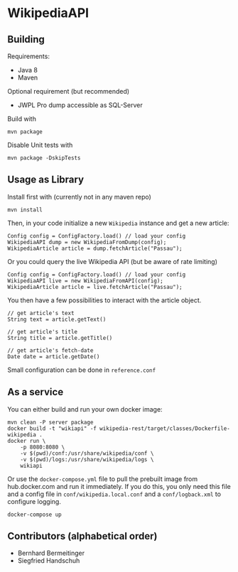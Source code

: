 # WikipediaAPI

## Building

Requirements:
* Java 8
* Maven

Optional requirement (but recommended)
* JWPL Pro dump accessible as SQL-Server

Build with 

    mvn package
    
Disable Unit tests with
    
    mvn package -DskipTests

## Usage as Library
Install first with (currently not in any maven repo) 

    mvn install
    
Then, in your code initialize a new `Wikipedia` instance
and get a new article:

    Config config = ConfigFactory.load() // load your config
    WikipediaAPI dump = new WikipediaFromDump(config);
    WikipediaArticle article = dump.fetchArticle("Passau");

Or you could query the live Wikipedia API (but be aware of rate limiting)

    Config config = ConfigFactory.load() // load your config
    WikipediaAPI live = new WikipediaFromAPI(config);
    WikipediaArticle article = live.fetchArticle("Passau");

You then have a few possibilities to interact with the article object.
    
    // get article's text
    String text = article.getText()
    
    // get article's title
    String title = article.getTitle()
  
    // get article's fetch-date
    Date date = article.getDate()
    
Small configuration can be done in `reference.conf`


## As a service

You can either build and run your own docker image:
    
    mvn clean -P server package
    docker build -t "wikiapi" -f wikipedia-rest/target/classes/Dockerfile-wikipedia .
    docker run \
        -p 8080:8080 \
        -v $(pwd)/conf:/usr/share/wikipedia/conf \
        -v $(pwd)/logs:/usr/share/wikipedia/logs \
        wikiapi

Or use the `docker-compose.yml` file to pull the prebuilt image from hub.docker.com
and run it immediately. If you do this, you only need this file and a config file in `conf/wikipedia.local.conf` and a `conf/logback.xml` to configure logging.

    docker-compose up

## Contributors (alphabetical order)
- Bernhard Bermeitinger
- Siegfried Handschuh
